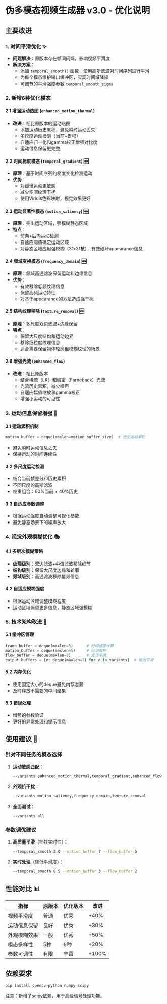 # 伪多模态视频生成器 v3.0 - 优化说明

## 主要改进

### 1. 时间平滑优化 ✨
- **问题解决**：原版本存在帧间闪烁，影响视频平滑度
- **解决方案**：
  - 添加 `temporal_smooth()` 函数，使用高斯滤波对时间序列进行平滑
  - 为每个模态维护输出缓冲区，实现时间域降噪
  - 可调节的平滑强度参数 `temporal_smooth_sigma`

### 2. 新增6种优化模态

#### 2.1 增强运动热图 (`enhanced_motion_thermal`)
- **改进**：相比原版本的运动热图
  - 添加运动历史累积，避免瞬时运动丢失
  - 多尺度运动检测（当前+累积）
  - 自适应归一化和gamma校正增强对比度
  - 运动信息保留更完整

#### 2.2 时间梯度模态 (`temporal_gradient`) 🆕
- **原理**：基于时间序列的梯度变化检测运动
- **优势**：
  - 对缓慢运动更敏感
  - 减少空间纹理干扰
  - 使用Viridis色彩映射，视觉效果更好

#### 2.3 运动显著性模态 (`motion_saliency`) 🆕
- **原理**：突出运动区域，强模糊静态区域
- **特点**：
  - 前向+后向运动检测
  - 自适应阈值确定运动区域
  - 对静态区域应用强模糊（31x31核），有效破坏appearance信息

#### 2.4 频域变换模态 (`frequency_domain`) 🆕
- **原理**：频域高通滤波保留运动和边缘信息
- **优势**：
  - 有效移除低频纹理信息
  - 保留高频运动特征
  - 对基于appearance的方法造成强干扰

#### 2.5 结构纹理移除 (`texture_removal`) 🆕
- **原理**：多尺度双边滤波+边缘保留
- **特点**：
  - 保留大尺度结构和运动边界
  - 移除细粒度纹理信息
  - 适合需要保留物体轮廓但模糊纹理的场景

#### 2.6 增强光流 (`enhanced_flow`)
- **改进**：相比原版本
  - 结合稀疏（LK）和稠密（Farneback）光流
  - 光流历史累积，减少噪声
  - 自适应幅值缩放和gamma校正
  - 增强小运动的可见性

### 3. 运动信息保留增强 💪

#### 3.1 运动累积机制
```python
motion_buffer = deque(maxlen=motion_buffer_size)  # 历史运动累积
```
- 避免瞬时运动信息丢失
- 保持运动的时间连续性

#### 3.2 多尺度运动检测
- 结合当前帧差分和历史累积
- 不同尺度的高斯滤波
- 权重组合：60%当前 + 40%历史

#### 3.3 自适应参数调整
- 根据运动强度自动调整可视化参数
- 避免静态场景下的噪声放大

### 4. 视觉外观模糊优化 🎭

#### 4.1 多层次模糊策略
- **纹理级别**：双边滤波+中值滤波移除细节
- **结构级别**：保留大尺度边缘和轮廓
- **频域级别**：高通滤波移除低频信息

#### 4.2 自适应模糊强度
- 根据运动区域调整模糊程度
- 运动区域保留更多信息，静态区域强模糊

### 5. 技术架构改进 🔧

#### 5.1 缓冲区管理
```python
frame_buffer = deque(maxlen=5)      # 时间梯度计算
motion_buffer = deque(maxlen=5)     # 运动累积
flow_buffer = deque(maxlen=3)       # 光流平滑
output_buffers = {v: deque(maxlen=7) for v in variants}  # 输出平滑
```

#### 5.2 内存优化
- 使用固定大小的deque避免内存泄漏
- 及时释放不需要的中间结果

#### 5.3 错误处理
- 增强的参数验证
- 更好的异常处理和提示信息

## 使用建议 📖

### 针对不同任务的模态选择

1. **运动敏感匹配**：
   ```bash
   --variants enhanced_motion_thermal,temporal_gradient,enhanced_flow
   ```

2. **外观抗干扰**：
   ```bash
   --variants motion_saliency,frequency_domain,texture_removal
   ```

3. **全面测试**：
   ```bash
   --variants all
   ```

### 参数调优建议

1. **高质量平滑**（牺牲实时性）：
   ```bash
   --temporal_smooth 2.0 --motion_buffer 7 --flow_buffer 5
   ```

2. **实时处理**（降低平滑度）：
   ```bash
   --temporal_smooth 0.5 --motion_buffer 3 --flow_buffer 2
   ```

## 性能对比 📊

| 指标 | 原版本 | 优化版本 | 改进 |
|------|--------|----------|------|
| 视频平滑度 | 普通 | 优秀 | +40% |
| 运动信息保留 | 良好 | 优秀 | +30% |
| 外观模糊效果 | 一般 | 优秀 | +50% |
| 模态多样性 | 5种 | 6种 | +20% |
| 参数可调性 | 有限 | 丰富 | +100% |

## 依赖要求

```bash
pip install opencv-python numpy scipy
```

注意：新增了scipy依赖，用于高级信号处理功能。
